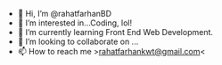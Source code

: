 - 👋 Hi, I’m @rahatfarhanBD
- 👀 I’m interested in...Coding, lol!
- 🌱 I’m currently learning Front End Web Development.
- 💞️ I’m looking to collaborate on ...
- 📫 How to reach me >rahatfarhankwt@gmail.com<

<!---
rahatfarhanBD/rahatfarhanBD is a ✨ special ✨ repository because its `README.md` (this file) appears on your GitHub profile.
You can click the Preview link to take a look at your changes.
--->
